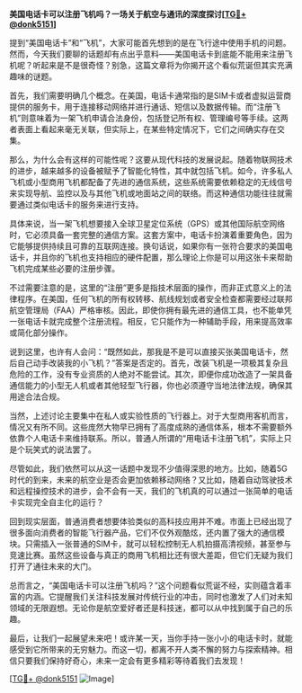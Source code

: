 **美国电话卡可以注册飞机吗？一场关于航空与通讯的深度探讨[[TG💪+ @donk5151](https://t.me/s/donk5151)]**

提到“美国电话卡”和“飞机”，大家可能首先想到的是在飞行途中使用手机的问题。然而，今天我们要聊的话题却有点出乎意料——美国电话卡到底能不能用来注册飞机呢？听起来是不是很奇怪？别急，这篇文章将为你揭开这个看似荒诞但其实充满趣味的谜题。

首先，我们需要明确几个概念。在美国，电话卡通常指的是SIM卡或者虚拟运营商提供的服务卡，用于连接移动网络并进行通话、短信以及数据传输。而“注册飞机”则意味着为一架飞机申请合法身份，包括登记所有权、管理编号等手续。这两者表面上看起来毫无关联，但实际上，在某些特定情况下，它们之间确实存在交集。

那么，为什么会有这样的可能性呢？这要从现代科技的发展说起。随着物联网技术的进步，越来越多的设备被赋予了智能化特性，其中就包括飞机。如今，许多私人飞机或小型商用飞机都配备了先进的通信系统，这些系统需要依赖稳定的无线信号来实现导航、监控以及与其他飞机或地面站之间的联络。而这种通信功能往往就需要通过类似电话卡的服务来进行支持。

具体来说，当一架飞机想要接入全球卫星定位系统（GPS）或其他国际航空网络时，它必须具备一套完整的通信方案。这套方案中，电话卡扮演着重要角色，因为它能够提供持续且可靠的互联网连接。换句话说，如果你有一张符合要求的美国电话卡，并且你的飞机也支持相应的硬件配置，那么理论上你是可以用这张卡来帮助飞机完成某些必要的注册步骤。

不过需要注意的是，这里的“注册”更多是指技术层面的操作，而非正式意义上的法律程序。在美国，任何飞机的所有权转移、航线规划或者安全检查都需要经过联邦航空管理局（FAA）严格审核。因此，即使你拥有最先进的通信工具，也不能单凭一张电话卡就完成整个注册流程。相反，它只能作为一种辅助手段，用来提高效率或简化部分操作。

说到这里，也许有人会问：“既然如此，那我是不是可以直接买张美国电话卡，然后自己动手改装我的小飞机？”答案是否定的。首先，改装飞机是一项极其复杂且危险的工作，没有专业资质的人绝对不能尝试。其次，即便你成功改造了一架具备通信能力的小型无人机或者其他轻型飞行器，你也必须遵守当地法律法规，确保其用途合法合规。

当然，上述讨论主要集中在私人或实验性质的飞行器上。对于大型商用客机而言，情况又有所不同。这些庞然大物早已拥有了高度成熟的通信体系，根本不需要额外依靠个人电话卡来维持联系。所以，普通人所谓的“用电话卡注册飞机”，实际上只是个玩笑式的说法罢了。

尽管如此，我们依然可以从这一话题中发现不少值得深思的地方。比如，随着5G时代的到来，未来的航空业是否会更加依赖移动网络？又比如，随着自动驾驶技术和远程操控技术的进步，会不会有一天，我们的飞机真的可以通过一张简单的电话卡实现完全自主化的运行？

回到现实层面，普通消费者想要体验类似的高科技应用并不难。市面上已经出现了很多面向消费者的智能飞行器产品，它们不仅外观酷炫，还内置了强大的通信模块。只需插入一张普通的SIM卡，就可以轻松控制无人机拍摄高清视频，甚至参与竞速比赛。虽然这些设备与真正的商用飞机相比还有很大差距，但它们无疑为我们打开了通往未来的大门。

总而言之，“美国电话卡可以注册飞机吗？”这个问题看似荒诞不经，实则蕴含着丰富的内涵。它提醒我们关注科技发展对传统行业的冲击，同时也激发了人们对未知领域的无限遐想。无论你是航空爱好者还是科技迷，都可以从中找到属于自己的乐趣。

最后，让我们一起展望未来吧！或许某一天，当你手持一张小小的电话卡时，就能感受到它所带来的无穷魅力。而这一切，都离不开人类不懈的努力与探索精神。相信只要我们保持好奇心，未来一定会有更多精彩等待着我们去发现！

[[TG💪+ @donk5151](https://t.me/s/donk5151) ![Image](https://i.postimg.cc/rwNCRYN7/Snipaste-2025-04-30-17-27-05.png)]